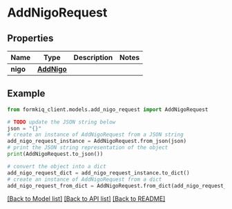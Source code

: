 # AddNigoRequest


## Properties

Name | Type | Description | Notes
------------ | ------------- | ------------- | -------------
**nigo** | [**AddNigo**](AddNigo.md) |  | 

## Example

```python
from formkiq_client.models.add_nigo_request import AddNigoRequest

# TODO update the JSON string below
json = "{}"
# create an instance of AddNigoRequest from a JSON string
add_nigo_request_instance = AddNigoRequest.from_json(json)
# print the JSON string representation of the object
print(AddNigoRequest.to_json())

# convert the object into a dict
add_nigo_request_dict = add_nigo_request_instance.to_dict()
# create an instance of AddNigoRequest from a dict
add_nigo_request_from_dict = AddNigoRequest.from_dict(add_nigo_request_dict)
```
[[Back to Model list]](../README.md#documentation-for-models) [[Back to API list]](../README.md#documentation-for-api-endpoints) [[Back to README]](../README.md)


